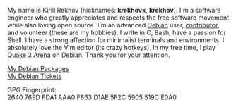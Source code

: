 My name is Kirill Rekhov (nicknames: **krekhovx**, **krekhov**). I'm a software engineer who greatly appreciates and respects the free software movement while also loving open source. I'm an advanced [Debian](https://www.debian.org/) user, [contributor](https://www.debian.org/intro/help.en.html), and volunteer (these are my hobbies). I write in C, Bash, have a passion for Shell. I have a strong affection for minimalist terminals and environments. I absolutely love the Vim editor (its crazy hotkeys). In my free time, I play [Quake 3 Arena](https://ioquake3.org/) on Debian. Thank you for your attention.

[My Debian Packages](https://qa.debian.org/developer.php?login=krekhov.dev@gmail.com)<br/>
[My Debian Tickets](https://bugs.debian.org/cgi-bin/pkgreport.cgi?correspondent=krekhov.dev%40gmail.com)

GPG Fingerprint:<br/>
2640 769D FDA1 AAA0 F863  D1AE 5F2C 5905 519C E0A0
